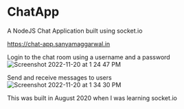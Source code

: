 # ChatApp

A NodeJS Chat Application built using socket.io

https://chat-app.sanyamaggarwal.in

Login to the chat room using a username and a password
![Screenshot 2022-11-20 at 1 24 47 PM](https://user-images.githubusercontent.com/26229336/202891698-6c194872-9336-4850-85f5-07e60ad20863.png)

Send and receive messages to users
![Screenshot 2022-11-20 at 1 34 30 PM](https://user-images.githubusercontent.com/26229336/202891938-371e65e6-45d1-4d51-a117-1c2054b006e1.png)

This was built in August 2020 when I was learning socket.io
